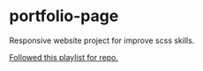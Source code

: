 # portfolio-page
Responsive website project for improve scss skills.


[Followed this playlist for repo.](https://www.youtube.com/playlist?list=PLillGF-RfqbYoGoCjKoMOkVznV6aSXKzU)
